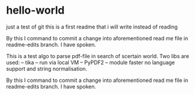 # hello-world
just a test of git
this is a first readme that i will write instead of reading 

By this I command to commit a change into aforementioned read me file in readme-edits branch. I have spoken. 

This is a test algo to parse pdf-file in search of scertain world. 
Two libs are used: 
– tika – run via local VM 
– PyPDF2 – module faster no language support and string normalisation.

By this I command to commit a change into aforementioned read me file in readme-edits branch. I have spoken.

